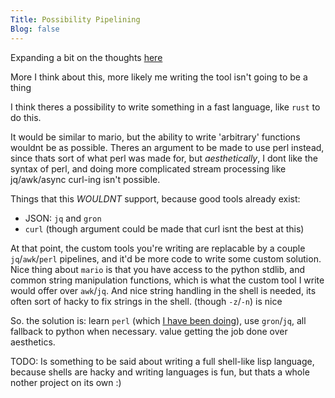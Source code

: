 ```yaml
---
Title: Possibility Pipelining
Blog: false
---
```


Expanding a bit on the thoughts [here](/post/replacing_shell)

More I think about this, more likely me writing the tool isn't going to be a thing

I think theres a possibility to write something in a fast language, like `rust` to do this.

It would be similar to mario, but the ability to write 'arbitrary' functions wouldnt be as possible. Theres an argument to be made to use perl instead, since thats sort of what perl was made for, but *aesthetically*, I dont like the syntax of perl, and doing more complicated stream processing like jq/awk/async curl-ing isn't possible.

Things that this *WOULDNT* support, because good tools already exist:

* JSON: `jq` and `gron`
* `curl` (though argument could be made that curl isnt the best at this)

At that point, the custom tools you're writing are replacable by a couple `jq`/`awk`/`perl` pipelines, and it'd be more code to write some custom solution. Nice thing about `mario` is that you have access to the python stdlib, and common string manipulation functions, which is what the custom tool I write would offer over `awk`/`jq`. And nice string handling in the shell is needed, its often sort of hacky to fix strings in the shell. (though `-z`/`-n`) is nice

So. the solution is: learn `perl` (which [I have been doing](https://github.com/seanbreckenridge/pmark)), use `gron`/`jq`, all fallback to python when necessary. value getting the job done over aesthetics.

TODO: Is something to be said about writing a full shell-like lisp language, because shells are hacky and writing languages is fun, but thats a whole nother project on its own :)

